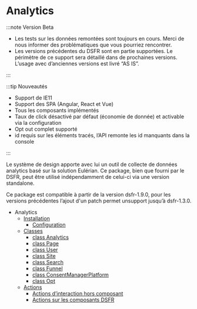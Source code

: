 
# Analytics

:::note Version Beta

* Les tests sur les données remontées sont toujours en cours.
Merci de nous informer des problématiques que vous pourriez rencontrer.
* Les versions précédentes du DSFR sont en partie supportées.
Le périmètre de ce support sera détaillé dans de prochaines versions.
L’usage avec d’anciennes versions est livré “AS IS”.

:::

:::tip Nouveautés

* Support de IE11
* Support des SPA (Angular, React et Vue)
* Tous les composants implémentés
* Taux de click désactivé par défaut (économie de donnée) et activable via la configuration
* Opt out complet supporté
* id requis sur les éléments tracés, l’API remonte les id manquants dans la console

:::

Le système de design apporte avec lui un outil de collecte de données analytics basé sur la solution Eulérian. Ce package, bien que fourni par le DSFR, peut être utilisé indépendamment de celui-ci via une version standalone.

Ce package est compatible à partir de la version dsfr-1.9.0, pour les versions précédentes l’ajout d'un patch permet unsupport jusqu’à dsfr-1.3.0.


- Analytics
  - [Installation](analytics/installation.md)
    - [Configuration](analytics/installation/configuration.md)
  - [Classes](analytics/classes.md)
    - [class Analytics](analytics/classes/analytics.md)
    - [class Page](analytics/classes/page.md)
    - [class User](analytics/classes/user.md)
    - [class Site](analytics/classes/site.md)
    - [class Search](analytics/classes/search.md)
    - [class Funnel](analytics/classes/funnel.md)
    - [class ConsentManagerPlatform](analytics/classes/cmp.md)
    - [class Opt](analytics/classes/opt.md)
  - [Actions](analytics/actions.md)
    - [Actions d’interaction hors composant](analytics/actions/custom-actions.md)
    - [Actions sur les composants DSFR](analytics/actions/component-actions.md)
